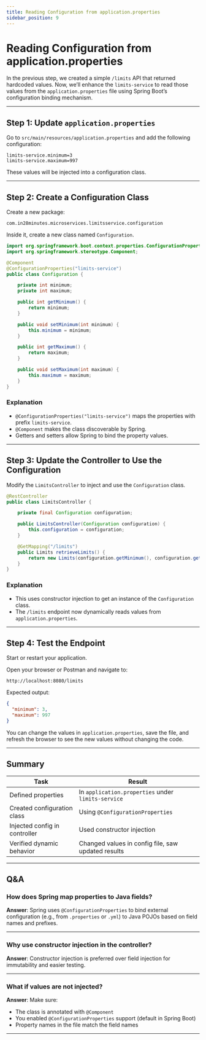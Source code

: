 ```yaml
---
title: Reading Configuration from application.properties
sidebar_position: 9
---
```


# Reading Configuration from application.properties

In the previous step, we created a simple `/limits` API that returned hardcoded
values. Now, we’ll enhance the `limits-service` to read those values from the
`application.properties` file using Spring Boot’s configuration binding
mechanism.

---

## Step 1: Update `application.properties`

Go to `src/main/resources/application.properties` and add the following
configuration:

```properties
limits-service.minimum=3
limits-service.maximum=997
```

These values will be injected into a configuration class.

---

## Step 2: Create a Configuration Class

Create a new package:

```
com.in28minutes.microservices.limitsservice.configuration
```

Inside it, create a new class named `Configuration`.

```java
import org.springframework.boot.context.properties.ConfigurationProperties;
import org.springframework.stereotype.Component;

@Component
@ConfigurationProperties("limits-service")
public class Configuration {

    private int minimum;
    private int maximum;

    public int getMinimum() {
        return minimum;
    }

    public void setMinimum(int minimum) {
        this.minimum = minimum;
    }

    public int getMaximum() {
        return maximum;
    }

    public void setMaximum(int maximum) {
        this.maximum = maximum;
    }
}
```

### Explanation

- `@ConfigurationProperties("limits-service")` maps the properties with prefix
  `limits-service`.
- `@Component` makes the class discoverable by Spring.
- Getters and setters allow Spring to bind the property values.

---

## Step 3: Update the Controller to Use the Configuration

Modify the `LimitsController` to inject and use the `Configuration` class.

```java
@RestController
public class LimitsController {

    private final Configuration configuration;

    public LimitsController(Configuration configuration) {
        this.configuration = configuration;
    }

    @GetMapping("/limits")
    public Limits retrieveLimits() {
        return new Limits(configuration.getMinimum(), configuration.getMaximum());
    }
}
```

### Explanation

- This uses constructor injection to get an instance of the `Configuration`
  class.
- The `/limits` endpoint now dynamically reads values from
  `application.properties`.

---

## Step 4: Test the Endpoint

Start or restart your application.

Open your browser or Postman and navigate to:

```
http://localhost:8080/limits
```

Expected output:

```json
{
  "minimum": 3,
  "maximum": 997
}
```

You can change the values in `application.properties`, save the file, and
refresh the browser to see the new values without changing the code.

---

## Summary

| Task                          | Result                                             |
| ----------------------------- | -------------------------------------------------- |
| Defined properties            | In `application.properties` under `limits-service` |
| Created configuration class   | Using `@ConfigurationProperties`                   |
| Injected config in controller | Used constructor injection                         |
| Verified dynamic behavior     | Changed values in config file, saw updated results |

---

## Q&A

### How does Spring map properties to Java fields?

**Answer**: Spring uses `@ConfigurationProperties` to bind external
configuration (e.g., from `.properties` or `.yml`) to Java POJOs based on field
names and prefixes.

---

### Why use constructor injection in the controller?

**Answer**: Constructor injection is preferred over field injection for
immutability and easier testing.

---

### What if values are not injected?

**Answer**: Make sure:

- The class is annotated with `@Component`
- You enabled `@ConfigurationProperties` support (default in Spring Boot)
- Property names in the file match the field names

---
